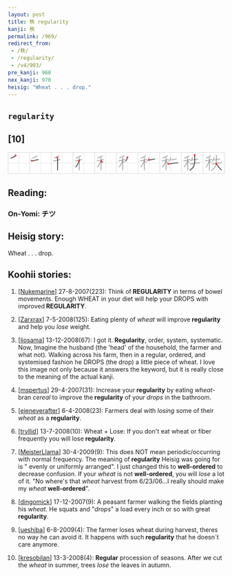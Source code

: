 ```yaml
---
layout: post
title: 秩 regularity
kanji: 秩
permalink: /969/
redirect_from:
 - /秩/
 - /regularity/
 - /v4/903/
pre_kanji: 968
nex_kanji: 970
heisig: "Wheat . . . drop."
---
```


## `regularity`

## [10]

<div class="stroke"><img src="../images/E7A7A9.png" /></div>

## Reading:

### On-Yomi: チツ

## Heisig story:

Wheat . . . drop.

## Koohii stories:

1) [<a href="http://kanji.koohii.com/profile/Nukemarine">Nukemarine</a>] 27-8-2007(223): Think of<strong> REGULARITY</strong> in terms of bowel movements. Enough WHEAT in your diet will help your DROPS with improved<strong> REGULARITY</strong>.

2) [<a href="http://kanji.koohii.com/profile/Zarxrax">Zarxrax</a>] 7-5-2008(125): Eating plenty of <em>wheat</em> will improve<strong> regularity</strong> and help you <em>lose</em> weight.

3) [<a href="http://kanji.koohii.com/profile/liosama">liosama</a>] 13-12-2008(67): I got it.<strong> Regularity</strong>, order, system, systematic. Now, Imagine the husband (the &#039;head&#039; of the household, the farmer and what not). Walking across his farm, then in a regular, ordered, and systemised fashion he DROPS (the drop) a little piece of wheat. I love this image not only because it answers the keyword, but it is really close to the meaning of the actual kanji.

4) [<a href="http://kanji.koohii.com/profile/mspertus">mspertus</a>] 29-4-2007(31): Increase your<strong> regularity</strong> by eating <em>wheat</em>-bran <em>cereal</em> to improve the<strong> regularity</strong> of your <em>drops</em> in the bathroom.

5) [<a href="http://kanji.koohii.com/profile/eieneverafter">eieneverafter</a>] 6-4-2008(23): Farmers deal with <em>losing</em> some of their <em>wheat</em> as a <strong>regularity</strong>.

6) [<a href="http://kanji.koohii.com/profile/tryllid">tryllid</a>] 13-7-2008(10): Wheat + Lose: If you don&#039;t eat wheat or fiber frequently you will lose<strong> regularity</strong>.

7) [<a href="http://kanji.koohii.com/profile/MeisterLlama">MeisterLlama</a>] 30-4-2009(9): This does NOT mean periodic/occurring with normal frequency. The meaning of<strong> regularity</strong> Heisig was going for is &quot; evenly or uniformly arranged&quot;. I just changed this to <strong>well-ordered</strong> to decrease confusion. If your <em>wheat</em> is not <strong>well-ordered</strong>, you will <em>lose</em> a lot of it. &quot;No where&#039;s that <em>wheat</em> harvest from 6/23/06...I really should make my <em>wheat</em> <strong>well-ordered</strong>&quot;.

8) [<a href="http://kanji.koohii.com/profile/dingomick">dingomick</a>] 17-12-2007(9): A peasant farmer walking the fields planting his <em>wheat</em>. He squats and &quot;<em>drops</em>&quot; a load every inch or so with great <strong>regularity</strong>.

9) [<a href="http://kanji.koohii.com/profile/ueshiba">ueshiba</a>] 6-8-2009(4): The farmer loses wheat during harvest, theres no way he can avoid it. It happens with such<strong> regularity</strong> that he doesn´t care anymore.

10) [<a href="http://kanji.koohii.com/profile/kresobilan">kresobilan</a>] 13-3-2008(4): <strong>Regular</strong> procession of seasons. After we cut the <em>wheat</em> in summer, trees <em>lose</em> the leaves in autumn.
